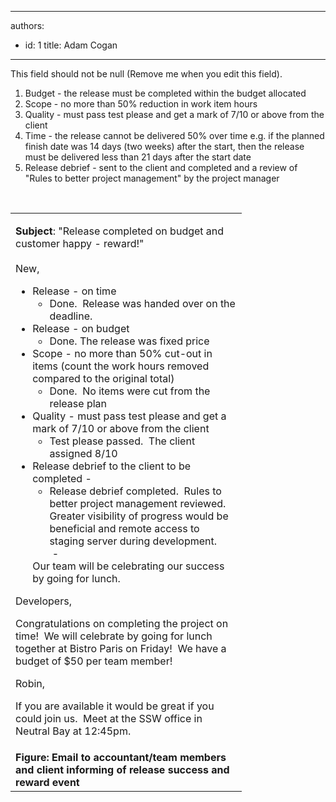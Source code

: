 

---
authors:
  - id: 1
    title: Adam Cogan
---




<span class='intro'> This field should not be null (Remove me when you edit this field). </span>


  <ol>
    <li>Budget - the release must be completed within the budget allocated </li>
    <li>Scope - no more than 50%&#160;reduction in work item hours </li>
    <li>Quality - must pass test please and get a mark of 7/10 or above from the client </li>
    <li>Time - the release cannot be delivered 50% over time e.g. if the planned finish date was 14 days (two weeks) after the start, then the release must be delivered less than 21 days after the start date </li>
    <li>Release debrief - sent to the client and completed and a review of &quot;Rules to better project management&quot; by the project manager</li>
</ol>
<p>&#160;</p>
<table class="clsSSWTable" id="Table2" cellspacing="2" cellpadding="2" summary="Index">
    <tbody>
        <tr>
            <td width="354" height="803">
            <p><strong>Subject</strong>&#58; &quot;Release completed on budget and customer happy - reward!&quot; <br>
            &#160;<br>
            New,</p>
            <ul>
                <li>Release - on time
                <ul>
                    <li>Done.&#160; Release was handed over on the deadline.</li>
                </ul>
                </li>
                <li>Release - on budget
                <ul>
                    <li>Done. The release was fixed price</li>
                </ul>
                </li>
                <li>Scope - no more than 50% cut-out in items (count the work hours removed compared to the original total)<br>
                <ul>
                    <li>Done.&#160; No items were cut from the release plan</li>
                </ul>
                </li>
                <li>Quality - must pass test please and get a mark of 7/10 or above from the client
                <ul>
                    <li>Test please passed.&#160; The client assigned 8/10</li>
                </ul>
                </li>
                <li>Release debrief to the client to be completed - &#160;
                <ul>
                    <li>Release debrief completed.&#160; Rules to better project management reviewed.&#160; Greater visibility of progress would be beneficial and remote access to staging server during development.<br>
                    &#160;-</li>
                </ul>
                </li>
                Our team will be celebrating our success by going for lunch.</ul>
                <p>Developers,</p>
                <p>Congratulations on completing the project on time!&#160; We will celebrate by going for lunch together at Bistro Paris on Friday!&#160; We have a budget of $50 per team member!</p>
                <p>Robin,</p>
                <p>If you are available it would be great if you could join us.&#160; Meet at the SSW office in Neutral Bay at 12&#58;45pm.</p>
                </td>
            </tr>
            <tr>
                <td width="354"><strong><span>Figure&#58; Email to accountant/team members and client informing of release success and reward event</span></strong> </td>
            </tr>
        </tbody>
    </table>



